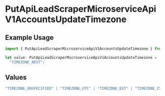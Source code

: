 # PutApiLeadScraperMicroserviceApiV1AccountsUpdateTimezone

## Example Usage

```typescript
import { PutApiLeadScraperMicroserviceApiV1AccountsUpdateTimezone } from "oppulence-backend-sdk/models/operations";

let value: PutApiLeadScraperMicroserviceApiV1AccountsUpdateTimezone =
  "TIMEZONE_AEST";
```

## Values

```typescript
"TIMEZONE_UNSPECIFIED" | "TIMEZONE_UTC" | "TIMEZONE_EST" | "TIMEZONE_CST" | "TIMEZONE_MST" | "TIMEZONE_PST" | "TIMEZONE_GMT" | "TIMEZONE_CET" | "TIMEZONE_IST" | "TIMEZONE_JST" | "TIMEZONE_AEST"
```
